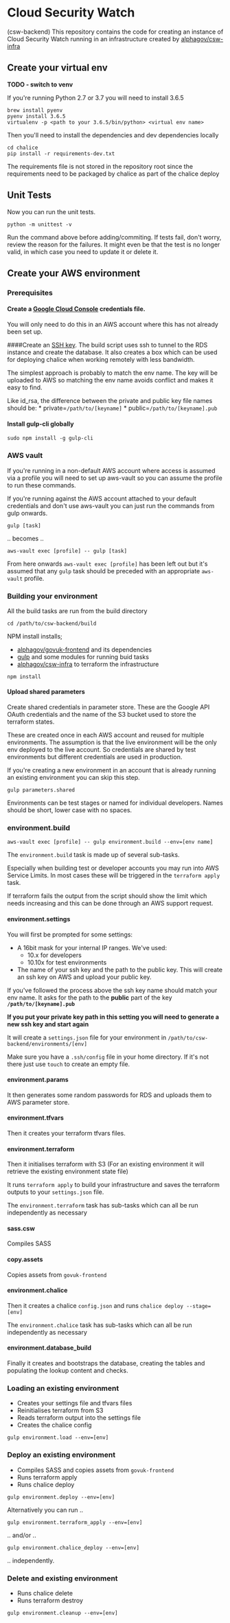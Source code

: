 # Cloud Security Watch
(csw-backend)
This repository contains the code for creating an 
instance of Cloud Security Watch running in an 
infrastructure created by [alphagov/csw-infra](https://github.com/alphagov/csw-infra)



## Create your virtual env

**TODO - switch to venv** 

If you're running Python 2.7 or 3.7 you will need to install 3.6.5
 
```
brew install pyenv
pyenv install 3.6.5
virtualenv -p <path to your 3.6.5/bin/python> <virtual env name>
``` 

Then you'll need to install the dependencies and dev dependencies 
locally 

```
cd chalice 
pip install -r requirements-dev.txt
```

The requirements file is not stored in the repository root 
since the requirements need to be packaged by chalice as part 
of the chalice deploy

## Unit Tests

Now you can run the unit tests.

```
python -m unittest -v
```

Run the command above before adding/commiting.
If tests fail, don't worry, review the reason for the failures.
It might even be that the test is no longer valid,
in which case you need to update it or delete it.

## Create your AWS environment 

### Prerequisites 

#### Create a [Google Cloud Console](https://console.cloud.google.com) credentials file. 
You will only need to do this in an AWS 
account where this has not already been set up. 

####Create an [SSH key](https://www.ssh.com/ssh/keygen/). 
The build script uses ssh to tunnel to the RDS instance and create 
the database. It also creates a box which can 
be used for deploying chalice when working 
remotely with less bandwidth. 

The simplest approach is probably to match the env name.
The key will be uploaded to AWS so matching the env name 
avoids conflict and makes it easy to find.  

Like id_rsa, the difference between the 
private and public key file names should be: 
    * private=`/path/to/[keyname]` 
    * public=`/path/to/[keyname].pub`
    
#### Install gulp-cli globally 
`sudo npm install -g gulp-cli`
 
### AWS vault

If you're running in a non-default AWS account where 
access is assumed via a profile you will need to set 
up aws-vault so you can assume the profile to run 
these commands. 

If you're running against the AWS account attached 
to your default credentials and don't use aws-vault 
you can just run the commands from gulp onwards. 

```gulp
gulp [task]
```

.. becomes .. 

```aws-vault-gulp
aws-vault exec [profile] -- gulp [task]
``` 

From here onwards `aws-vault exec [profile]` has been left out 
but it's assumed that any `gulp` task should be preceded 
with an appropriate `aws-vault` profile.   

### Building your environment 

All the build tasks are run from the build directory 

```build-folder
cd /path/to/csw-backend/build
```

NPM install installs;
* [alphagov/govuk-frontend](https://github.com/alphagov/govuk-frontend) and its dependencies
* [gulp](https://gulpjs.com/) and some modules for running buid tasks
* [alphagov/csw-infra](https://github.com/alphagov/csw-infra) to terraform the infrastructure
  
```install-dependencies
npm install
```

#### Upload shared parameters
 
Create shared credentials in parameter store.
These are the Google API OAuth credentials and the 
name of the S3 bucket used to store the terraform 
states. 

These are created once in each AWS account and 
reused for multiple environments. The assumption is 
that the live environment will be the only env 
deployed to the live account. So credentials are 
shared by test environments but different 
credentials are used in production.

If you're creating a new environment in an account 
that is already running an existing environment you 
can skip this step.

```load-params
gulp parameters.shared
```

Environments can be test stages or named for 
individual developers. Names should be short, 
lower case with no spaces.

### environment.build 

```build-env 
aws-vault exec [profile] -- gulp environment.build --env=[env name]
```

The `environment.build` task is made up of several 
sub-tasks.  

Especially when building test or developer accounts you 
may run into AWS Service Limits. In most cases these 
will be triggered in the `terraform apply` task. 

If terraform fails the output from the script should 
show the limit which needs increasing and this can be 
done through an AWS support request. 

#### environment.settings

You will first be prompted for some settings:
* A 16bit mask for your internal IP ranges. 
We've used:
    * 10.x for developers
    * 10.10x for test environments
* The name of your ssh key and the path to 
the public key. This will create an ssh key 
on AWS and upload your public key.

If you've followed the process above the ssh key name 
should match your env name. It asks for the path to the 
**public** part of the key **`/path/to/[keyname].pub`**

**If you put your private key path in this setting you 
will need to generate a new ssh key and start again**  
      
It will create a `settings.json` file for your 
environment in `/path/to/csw-backend/environments/[env]`

Make sure you have a `.ssh/config` file in your home 
directory. If it's not there just use `touch` to create 
an empty file. 

#### environment.params
      
It then generates some random passwords for 
RDS and uploads them to AWS parameter store.

#### environment.tfvars 

Then it creates your terraform tfvars files.

#### environment.terraform 

Then it initialises terraform with S3 (For 
an existing environment it will retrieve 
the existing environment state file)

It runs `terraform apply` to build your 
infrastructure and saves the terraform 
outputs to your `settings.json` file.

The `environment.terraform` task has sub-tasks 
which can all be run independently as necessary

#### sass.csw

Compiles SASS 

#### copy.assets

Copies assets from `govuk-frontend` 

#### environment.chalice

Then it creates a chalice `config.json` and 
runs `chalice deploy --stage=[env]`

The `environment.chalice` task has sub-tasks which 
can all be run independently as necessary

#### environment.database_build

Finally it creates and bootstraps the 
database, creating the tables and populating 
the lookup content and checks.   

### Loading an existing environment
* Creates your settings file and tfvars files
* Reinitialises terraform from S3 
* Reads terraform output into the settings file
* Creates the chalice config  

```load-env
gulp environment.load --env=[env]
```  

### Deploy an existing environment
* Compiles SASS and copies assets from `govuk-frontend`
* Runs terraform apply 
* Runs chalice deploy 

```deploy-env
gulp environment.deploy --env=[env]
```
Alternatively you can run ..

```terraform-env
gulp environment.terraform_apply --env=[env]
```
.. and/or .. 

```chalice-env
gulp environment.chalice_deploy --env=[env]
```
.. independently. 

### Delete and existing environment 
* Runs chalice delete 
* Runs terraform destroy

```destroy-env
gulp environment.cleanup --env=[env]
```

